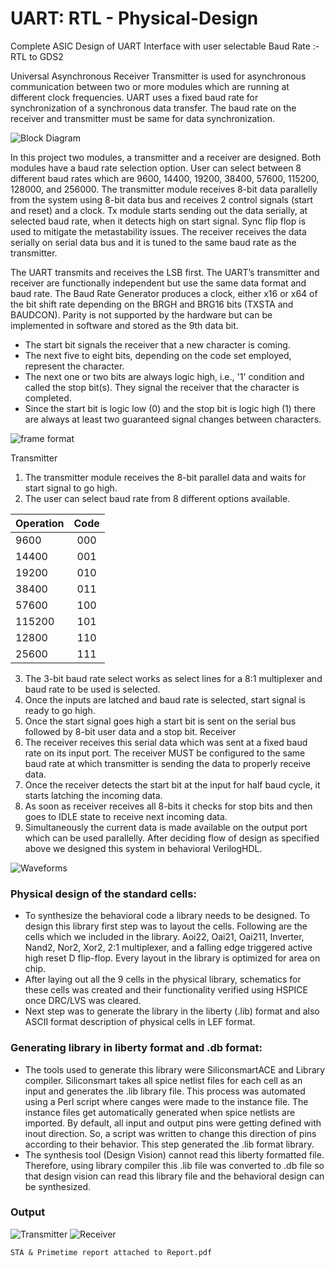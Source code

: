 # UART: RTL - Physical-Design
Complete ASIC Design of UART Interface with user selectable Baud Rate :- RTL to GDS2

Universal Asynchronous Receiver Transmitter is used for asynchronous communication between two or more modules which are running at different clock frequencies. UART uses a fixed baud rate for synchronization of a synchronous data transfer. The baud rate on the receiver and transmitter must be same for data synchronization.

![Block Diagram](https://github.com/mongrelgem/USART-RTL-Physical-Design/blob/master/Diagrams/Block%20Diagram.JPG?raw=true)

In this project two modules, a transmitter and a receiver are designed. Both modules have a baud rate selection option. User can select between 8 different baud rates which are 9600, 14400, 19200, 38400, 57600, 115200, 128000, and 256000. The transmitter module receives 8-bit data parallelly from the system using 8-bit data bus and receives 2 control signals (start and reset) and a clock. Tx module starts sending out the data serially, at selected baud rate, when it detects high on start signal. Sync flip flop is used to mitigate the metastability issues. The receiver receives the data serially on serial data bus and it is tuned to the same baud rate as the transmitter. 

The UART transmits and receives the LSB first. The UART’s transmitter and receiver are functionally independent but use the same data format and baud rate. The Baud Rate Generator produces a clock, either x16 or x64 of the bit shift rate depending on the BRGH and BRG16 bits (TXSTA and BAUDCON). Parity is not supported by the hardware but can be implemented in software and stored as the 9th data bit. 
* The start bit signals the receiver that a new character is coming. 
* The next five to eight bits, depending on the code set employed, represent the character. 
*  The next one or two bits are always logic high, i.e., '1' condition and called the stop bit(s). They signal the receiver that the character is completed. 
* Since the start bit is logic low (0) and the stop bit is logic high (1) there are always at least two guaranteed signal changes between characters. 

![frame format](https://github.com/mongrelgem/USART-RTL-Physical-Design/blob/master/Diagrams/Frame.JPG?raw=true)

Transmitter 
1.	The transmitter module receives the 8-bit parallel data and waits for start signal to go high. 
2.	The user can select baud rate from 8 different options available. 

| **Operation** | **Code**   | 
| ------------- |:----------:| 
| 9600          |    000     | 
| 14400         |    001     |
| 19200         |    010     |
| 38400         |    011     | 
| 57600         |    100     |
| 115200        |    101     |
| 12800         |    110     | 
| 25600         |    111     |

 
3.	The 3-bit baud rate select works as select lines for a 8:1 multiplexer and baud rate to be used is selected. 
4.	Once the inputs are latched and baud rate is selected, start signal is ready to go high. 
5.	Once the start signal goes high a start bit is sent on the serial bus followed by 8-bit user data and a stop bit. 
Receiver 
1.	The receiver receives this serial data which was sent at a fixed baud rate on its input port. The receiver MUST be configured to the same baud rate at which transmitter is sending the data to properly receive data. 
2.	Once the receiver detects the start bit at the input for half baud cycle, it starts latching the incoming data. 
3.	As soon as receiver receives all 8-bits it checks for stop bits and then goes to IDLE state to receive next incoming data. 
4.	Simultaneously the current data is made available on the output port which can be used parallelly. 
After deciding flow of design as specified above we designed this system in behavioral VerilogHDL. 

![Waveforms](https://github.com/mongrelgem/USART-RTL-Physical-Design/blob/master/Diagrams/Waveforms.JPG?raw=true)


### Physical design of the standard cells:  
* To synthesize the behavioral code a library needs to be designed. To design this library first step was to layout the cells. Following are the cells which we included in the library. Aoi22, Oai21, Oai211, Inverter, Nand2, Nor2, Xor2, 2:1 multiplexer, and a falling edge triggered active high reset D flip-flop. Every layout in the library is optimized for area on chip.
* After laying out all the 9 cells in the physical library, schematics for these cells was created and their functionality verified using HSPICE once DRC/LVS was cleared. 
* Next step was to generate the library in the liberty (.lib) format and also ASCII format description of physical cells in LEF format. 

### Generating library in liberty format and .db format:
* The tools used to generate this library were SiliconsmartACE and Library compiler. Siliconsmart takes all spice netlist files for each cell as an input and generates the .lib library file. This process was automated using a Perl script where canges were made to the instance file. The instance files get automatically generated when spice netlists are imported. By default, all input and output pins were getting defined with inout direction. So, a script was written to change this direction of pins according to their behavior. This step generated the .lib format library. 
* The synthesis tool (Design Vision) cannot read this liberty formatted file. Therefore, using library compiler this .lib file was converted to .db file so that design vision can read this library file and the behavioral design can be synthesized. 

### Output 

![Transmitter](https://github.com/mongrelgem/USART-RTL-Physical-Design/blob/master/Diagrams/Layout%20Transmitter.JPG?raw=true)
![Receiver](https://github.com/mongrelgem/USART-RTL-Physical-Design/blob/master/Diagrams/Receiver.JPG?raw=true)


`STA & Primetime report attached to Report.pdf`



